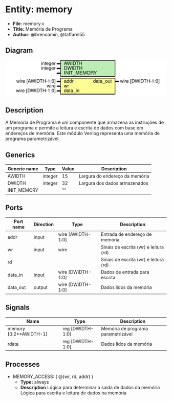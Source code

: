 
# Entity: memory 
- **File**: memory.v
- **Title:**  Memória de Programa
- **Author:**  @brenoamin, @taffarel55

## Diagram
![Diagram](memory.svg "Diagram")
## Description

A Memória de Programa é um componente que armazena as instruções de um programa
e permite a leitura e escrita de dados com base em endereços de memória.
Este módulo Verilog representa uma memória de programa parametrizável.

## Generics

| Generic name | Type    | Value | Description                    |
| ------------ | ------- | ----- | ------------------------------ |
| AWIDTH       | integer | 15    | Largura do endereço da memória |
| DWIDTH       | integer | 32    | Largura dos dados armazenados  |
| INIT_MEMORY  |         | ""    |                                |

## Ports

| Port name | Direction | Type              | Description                           |
| --------- | --------- | ----------------- | ------------------------------------- |
| addr      | input     | wire [AWIDTH-1:0] | Entrada de endereço de memória        |
| wr        | input     | wire              | Sinais de escrita (wr) e leitura (rd) |
| rd        |           |                   | Sinais de escrita (wr) e leitura (rd) |
| data_in   | input     | wire [DWIDTH-1:0] | Dados de entrada para escrita         |
| data_out  | output    | wire [DWIDTH-1:0] | Dados lidos da memória                |

## Signals

| Name                   | Type             | Description                        |
| ---------------------- | ---------------- | ---------------------------------- |
| memory [0:2**AWIDTH-1] | reg [DWIDTH-1:0] | Memória de programa parametrizável |
| rdata                  | reg [DWIDTH-1:0] | Dados lidos da memória             |

## Processes
- MEMORY_ACCESS: ( @(wr, rd, addr) )
  - **Type:** always
  - **Description**
  Lógica para determinar a saída de dados da memória  Lógica para escrita e leitura de dados na memória 
